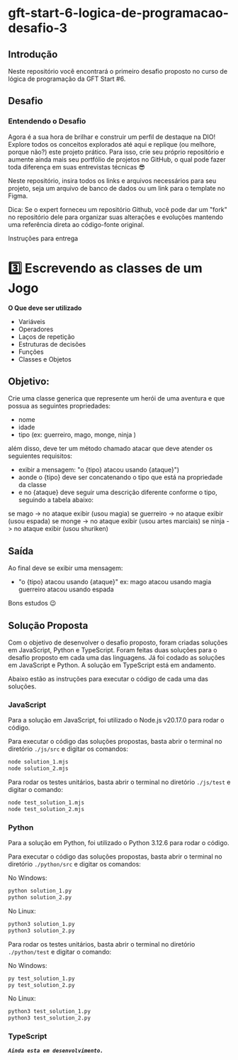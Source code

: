 # gft-start-6-logica-de-programacao-desafio-3

## Introdução

Neste repositório você encontrará o primeiro desafio proposto no curso de lógica de programação da GFT Start #6.

## Desafio

### Entendendo o Desafio

Agora é a sua hora de brilhar e construir um perfil de destaque na DIO! Explore todos os conceitos explorados até aqui e replique (ou melhore, porque não?) este projeto prático. Para isso, crie seu próprio repositório e aumente ainda mais seu portfólio de projetos no GitHub, o qual pode fazer toda diferença em suas entrevistas técnicas 😎

Neste repositório, insira todos os links e arquivos necessários para seu projeto, seja um arquivo de banco de dados ou um link para o template no Figma.

Dica: Se o expert forneceu um repositório Github, você pode dar um "fork" no repositório dele para organizar suas alterações e evoluções mantendo uma referência direta ao código-fonte original.

Instruções para entrega

# 3️⃣ Escrevendo as classes de um Jogo

**O Que deve ser utilizado**

- Variáveis
- Operadores
- Laços de repetição
- Estruturas de decisões
- Funções
- Classes e Objetos

## Objetivo:

Crie uma classe generica que represente um herói de uma aventura e que possua as seguintes propriedades:

- nome
- idade
- tipo (ex: guerreiro, mago, monge, ninja )

além disso, deve ter um método chamado atacar que deve atender os seguientes requisitos:

- exibir a mensagem: "o {tipo} atacou usando {ataque}")
- aonde o {tipo} deve ser concatenando o tipo que está na propriedade da classe
- e no {ataque} deve seguir uma descrição diferente conforme o tipo, seguindo a tabela abaixo:

se mago -> no ataque exibir (usou magia)
se guerreiro -> no ataque exibir (usou espada)
se monge -> no ataque exibir (usou artes marciais)
se ninja -> no ataque exibir (usou shuriken)

## Saída

Ao final deve se exibir uma mensagem:

- "o {tipo} atacou usando {ataque}"
  ex: mago atacou usando magia
  guerreiro atacou usando espada

Bons estudos 😉

## Solução Proposta

Com o objetivo de desenvolver o desafio proposto, foram criadas soluções em JavaScript, Python e TypeScript. Foram feitas duas soluções para o desafio proposto em cada uma das linguagens. Já foi codado as soluções em JavaScript e Python. A solução em TypeScript está em andamento.

Abaixo estão as instruções para executar o código de cada uma das soluções.

### JavaScript

Para a solução em JavaScript, foi utilizado o Node.js v20.17.0 para rodar o código.

Para executar o código das soluções propostas, basta abrir o terminal no diretório `./js/src` e digitar os comandos:

```bash
node solution_1.mjs
node solution_2.mjs
```

Para rodar os testes unitários, basta abrir o terminal no diretório `./js/test` e digitar o comando:

```bash
node test_solution_1.mjs
node test_solution_2.mjs
```

### Python

Para a solução em Python, foi utilizado o Python 3.12.6 para rodar o código.

Para executar o código das soluções propostas, basta abrir o terminal no diretório `./python/src` e digitar os comandos:

No Windows:

```bash
python solution_1.py
python solution_2.py
```

No Linux:

```bash
python3 solution_1.py
python3 solution_2.py
```

Para rodar os testes unitários, basta abrir o terminal no diretório `./python/test` e digitar o comando:

No Windows:

```bash
py test_solution_1.py
py test_solution_2.py
```

No Linux:

```bash
python3 test_solution_1.py
python3 test_solution_2.py
```

### TypeScript

**_`Ainda esta em desenvolvimento.`_**

